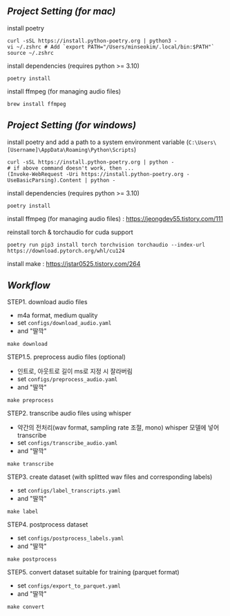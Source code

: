 ## _Project Setting (for mac)_

install poetry

```shell
curl -sSL https://install.python-poetry.org | python3 -
vi ~/.zshrc # Add `export PATH="/Users/minseokim/.local/bin:$PATH"`
source ~/.zshrc
```

install dependencies (requires python >= 3.10)
```shell
poetry install
```

install ffmpeg (for managing audio files)
```shell
brew install ffmpeg
```

## _Project Setting (for windows)_

install poetry and add a path to a system environment variable (`C:\Users\[Username]\AppData\Roaming\Python\Scripts`)

```shell
curl -sSL https://install.python-poetry.org | python -
# if above command doesn't work, then ...
(Invoke-WebRequest -Uri https://install.python-poetry.org -UseBasicParsing).Content | python -
```

install dependencies (requires python >= 3.10)
```shell
poetry install
```

install ffmpeg (for managing audio files) : https://jeongdev55.tistory.com/111

reinstall torch & torchaudio for cuda support
```shell
poetry run pip3 install torch torchvision torchaudio --index-url https://download.pytorch.org/whl/cu124
```

install make : https://jstar0525.tistory.com/264

## _Workflow_

STEP1. download audio files
- m4a format, medium quality
- set `configs/download_audio.yaml`
- and "딸깍"

```shell
make download
```

STEP1.5. preprocess audio files (optional)
- 인트로, 아웃트로 길이 ms로 지정 시 잘라버림
- set `configs/preprocess_audio.yaml`
- and "딸깍"

```shell
make preprocess
```

STEP2. transcribe audio files using whisper
- 약간의 전처리(wav format, sampling rate 조절, mono) whisper 모델에 넣어 transcribe
- set `configs/transcribe_audio.yaml`
- and "딸깍"

```shell
make transcribe
```

STEP3. create dataset (with splitted wav files and corresponding labels)
- set `configs/label_transcripts.yaml`
- and "딸깍"

```shell
make label
```

STEP4. postprocess dataset
- set `configs/postprocess_labels.yaml`
- and "딸깍"

```shell
make postprocess
```

STEP5. convert dataset suitable for training (parquet format)
- set `configs/export_to_parquet.yaml`
- and "딸깍"

```shell
make convert
```
